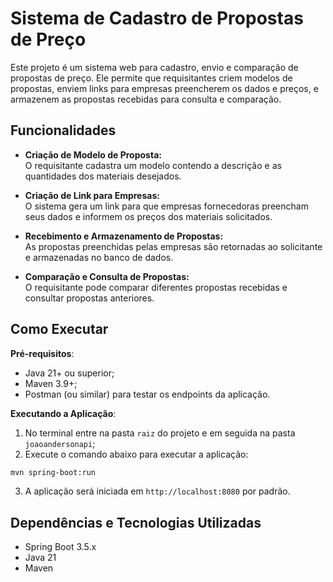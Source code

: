 # Sistema de Cadastro de Propostas de Preço

Este projeto é um sistema web para cadastro, envio e comparação de propostas de preço. Ele permite que requisitantes criem modelos de propostas, enviem links para empresas preencherem os dados e preços, e armazenem as propostas recebidas para consulta e comparação.

## Funcionalidades

- **Criação de Modelo de Proposta:**  
  O requisitante cadastra um modelo contendo a descrição e as quantidades dos materiais desejados.

- **Criação de Link para Empresas:**  
  O sistema gera um link para que empresas fornecedoras preencham seus dados e informem os preços dos materiais solicitados.

- **Recebimento e Armazenamento de Propostas:**  
  As propostas preenchidas pelas empresas são retornadas ao solicitante e armazenadas no banco de dados.

- **Comparação e Consulta de Propostas:**  
  O requisitante pode comparar diferentes propostas recebidas e consultar propostas anteriores.

## Como Executar

**Pré-requisitos**:
   - Java 21+ ou superior;
   - Maven 3.9+;
   - Postman (ou similar) para testar os endpoints da aplicação.

**Executando a Aplicação**:
   1. No terminal entre na pasta `raiz` do projeto e em seguida na pasta `joaoandersonapi`;
   2. Execute o comando abaixo para executar a aplicação:
   ```sh
   mvn spring-boot:run
   ```
   3. A aplicação será iniciada em `http://localhost:8080` por padrão.

## Dependências e Tecnologias Utilizadas
* Spring Boot 3.5.x
* Java 21
* Maven

